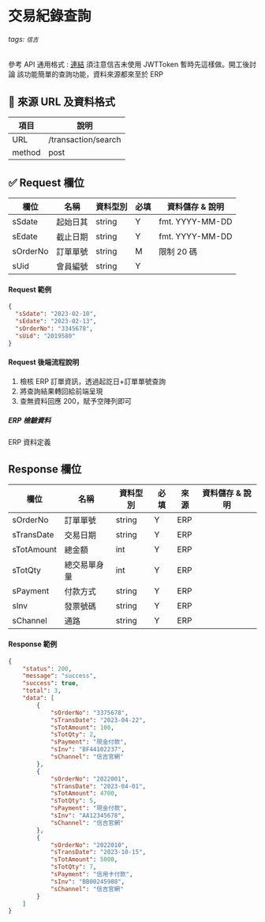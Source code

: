 # 交易紀錄查詢

###### tags: `信吉`

參考 API 通用格式 : [連結](/8noUxRMeTsWpyUam5wK3dQ)
須注意信吉未使用 JWTToken 暫時先這樣做。開工後討論
該功能簡單的查詢功能，資料來源都來至於 ERP

## 💠 來源 URL 及資料格式

| 項目   | 說明                |
| ------ | ------------------- |
| URL    | /transaction/search |
| method | post                |

## ✅ Request 欄位

| 欄位     | 名稱     | 資料型別 | 必填 | 資料儲存 & 說明 |
| -------- | -------- | -------- | ---- | --------------- |
| sSdate   | 起始日其 | string   | Y    | fmt. YYYY-MM-DD |
| sEdate   | 截止日期 | string   | Y    | fmt. YYYY-MM-DD |
| sOrderNo | 訂單單號 | string   | M    | 限制 20 碼      |
| sUid     | 會員編號 | string   | Y    |

#### Request 範例

```json
{
  "sSdate": "2023-02-10",
  "sEdate": "2023-02-13",
  "sOrderNo": "3345678",
  "sUid": "2019580"
}
```

#### Request 後端流程說明

1. 檢核 ERP 訂單資訊，透過起訖日+訂單單號查詢
2. 將查詢結果轉回給前端呈現
3. 查無資料回應 200，賦予空陣列即可

##### ERP 檢驗資料

ERP 資料定義

## Response 欄位

| 欄位       | 名稱         | 資料型別 | 必填 | 來源 | 資料儲存 & 說明 |
| ---------- | ------------ | -------- | ---- | ---- | --------------- |
| sOrderNo   | 訂單單號     | string   | Y    | ERP  |
| sTransDate | 交易日期     | string   | Y    | ERP  |
| sTotAmount | 總金額       | int      | Y    | ERP  |
| sTotQty    | 總交易單身量 | int      | Y    | ERP  |
| sPayment   | 付款方式     | string   | Y    | ERP  |
| sInv       | 發票號碼     | string   | Y    | ERP  |
| sChannel   | 通路         | string   | Y    | ERP  |

#### Response 範例

```json
{
    "status": 200,
    "message": "success",
    "success": true,
    "total": 3,
    "data": [
        {
            "sOrderNo": "3375678",
            "sTransDate": "2023-04-22",
            "sTotAmount": 100,
            "sTotQty": 2,
            "sPayment": "現金付款",
            "sInv": "BF44102237",
            "sChannel": "信吉官網"
        },
        {
            "sOrderNo": "2022001",
            "sTransDate": "2023-04-01",
            "sTotAmount": 4700,
            "sTotQty": 5,
            "sPayment": "現金付款",
            "sInv": "AA12345678",
            "sChannel": "信吉官網"
        },
        {
            "sOrderNo": "2022010",
            "sTransDate": "2023-10-15",
            "sTotAmount": 5000,
            "sTotQty": 7,
            "sPayment": "信用卡付款",
            "sInv": "BB00245988",
            "sChannel": "信吉官網"
        }
    ]
}
```
